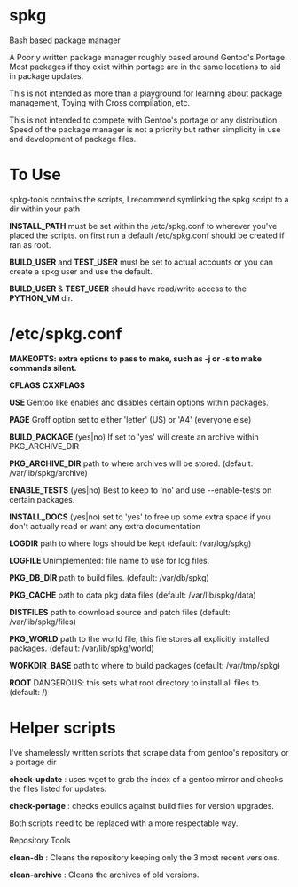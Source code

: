 # spkg
Bash based package manager

A Poorly written package manager roughly based around Gentoo's Portage.
Most packages if they exist within portage are in the same locations to aid in package updates.

This is not intended as more than a playground for learning about package management,
Toying with Cross compilation, etc.

This is not intended to compete with Gentoo's portage or any distribution.
Speed of the package manager is not a priority but rather simplicity in use and development of package files.

# To Use
spkg-tools contains the scripts, I recommend symlinking the spkg script to a dir within your path

<b>INSTALL_PATH</b> must be set within the /etc/spkg.conf to wherever you've placed the scripts.
on first run a default /etc/spkg.conf should be created if ran as root.

<b>BUILD_USER</b> and <b>TEST_USER</b> must be set to actual accounts or you can create a spkg user and use the default.

<b>BUILD_USER</b> & <b>TEST_USER</b> should have read/write access to the <b>PYTHON_VM</b> dir.

# /etc/spkg.conf
<b>MAKEOPTS: extra options to pass to make, such as -j<num> or -s to make commands silent.</b>

<b>CFLAGS</b> <b>CXXFLAGS</b>

<b>USE</b> Gentoo like enables and disables certain options within packages.

<b>PAGE</b> Groff option set to either 'letter' (US) or 'A4' (everyone else)

<b>BUILD_PACKAGE</b> (yes|no) If set to 'yes' will create an archive within PKG_ARCHIVE_DIR

<b>PKG_ARCHIVE_DIR</b> path to where archives will be stored. (default: /var/lib/spkg/archive)

<b>ENABLE_TESTS</b> (yes|no) Best to keep to 'no' and use --enable-tests on certain packages.

<b>INSTALL_DOCS</b> (yes|no) set to 'yes' to free up some extra space if you don't actually read or want any extra documentation

<b>LOGDIR</b> path to where logs should be kept (default: /var/log/spkg)

<b>LOGFILE</b> Unimplemented: file name to use for log files.

<b>PKG_DB_DIR</b> path to build files. (default: /var/db/spkg)

<b>PKG_CACHE</b> path to data pkg data files (default: /var/lib/spkg/data)

<b>DISTFILES</b> path to download source and patch files (default: /var/lib/spkg/files)

<b>PKG_WORLD</b> path to the world file, this file stores all explicitly installed packages. (default: /var/lib/spkg/world)

<b>WORKDIR_BASE</b> path to where to build packages (default: /var/tmp/spkg)

<b>ROOT</b> DANGEROUS: this sets what root directory to install all files to. (default: /)

# Helper scripts
I've shamelessly written scripts that scrape data from gentoo's repository or a portage dir

<b>check-update</b> : uses wget to grab the index of a gentoo mirror and checks the files listed for updates.

<b>check-portage</b> : checks ebuilds against build files for version upgrades.

Both scripts need to be replaced with a more respectable way.

Repository Tools

<b>clean-db</b> : Cleans the repository keeping only the 3 most recent versions.

<b>clean-archive</b> : Cleans the archives of old versions.
